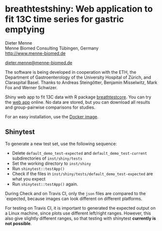 breathtestshiny: Web application to fit 13C time series for gastric emptying
===========================================

Dieter Menne   
Menne Biomed Consulting Tübingen, Germany    
http://www.menne-biomed.de   

dieter.menne@menne-biomed.de 

The software is being developed in cooperation with the ETH, the Department of Gastroenterology of the University Hospital of Zürich, and Claraspital Basel. Thanks to Andreas Steingötter, Benjamin Misselwitz, Mark Fox and Werner Schwizer.

Shiny web app to fit 13C data with R package [breathtestcore](https://github.com/dmenne/breathtestcore). You can try the [web app](https://apps.menne-biomed.de/breathtestshiny/) online. No data are stored, but you can download all results and group-pairwise comparisons for studies.

For an easy installation, use the [Docker image](https://hub.docker.com/r/dmenne/breathtestshiny/).


## Shinytest

To generate a new test set, use the following sequence:

* Delete `default_demo_test-expected` and `default_demo_test-current` subdirectories of `inst/shiny/tests`
* Set the working directory to `inst/shiny`
* Run `shinytest::testApp()`
* Check if the files in `inst/shiny/tests/default_demo_test-expected` are what you expect
* Run `shinytest::testApp()` again.

During Check and on Travis CI, only the `json` files are compared to the `expected, because images can look different on different platforms.

For testing on Travis CI, it is important to generated the expected output on a Linux machine, since plots use different left/right ranges. However, this also give slightly different ranges, so that testing with shinytest __currently is not possible__.


 
